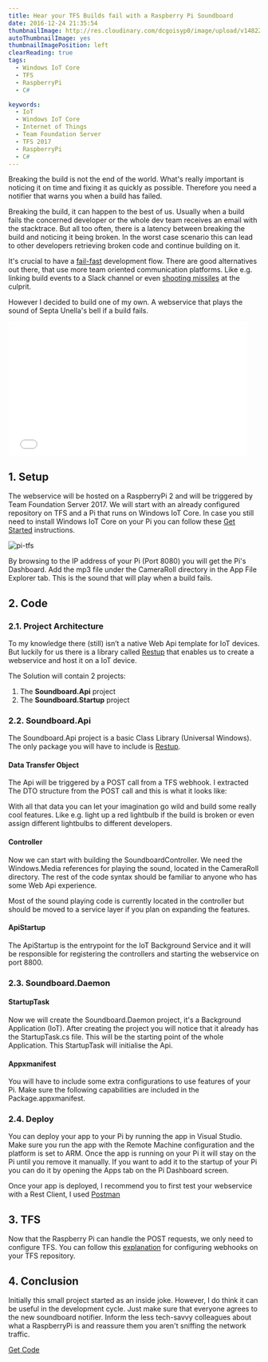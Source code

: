 ```yaml
---
title: Hear your TFS Builds fail with a Raspberry Pi Soundboard
date: 2016-12-24 21:35:54
thumbnailImage: http://res.cloudinary.com/dcgoisyp0/image/upload/v1482276781/pi-tfs-thumb.png
autoThumbnailImage: yes
thumbnailImagePosition: left
clearReading: true
tags:
  - Windows IoT Core
  - TFS
  - RaspberryPi
  - C#

keywords:
  - IoT
  - Windows IoT Core
  - Internet of Things
  - Team Foundation Server
  - TFS 2017
  - RaspberryPi
  - C#
---
```

Breaking the build is not the end of the world. What's really important is noticing it on time and fixing it as quickly as possible. Therefore you need a notifier that warns you when a build has failed.
<!-- excerpt -->

Breaking the build, it can happen to the best of us. Usually when a build fails the concerned developer or the whole dev team receives an email with the stacktrace. But all too often, there is a latency between breaking the build and noticing it being broken. In the worst case scenario this can lead to other developers retrieving broken code and continue building on it.

It's crucial to have a [fail-fast](https://en.wikipedia.org/wiki/Fail-fast) development flow. There are good alternatives out there, that use more team oriented communication platforms. Like e.g. linking build events to a Slack channel or even [shooting missiles](https://github.com/codedance/Retaliation) at the culprit.

However I decided to build one of my own. A webservice that plays the sound of Septa Unella's bell if a build fails.
<br>
<iframe src="//giphy.com/embed/Ob7p7lDT99cd2" width="480" height="268" frameBorder="0" class="giphy-embed" allowFullScreen></iframe>

## 1. Setup
The webservice will be hosted on a RaspberryPi 2 and will be triggered by Team Foundation Server 2017. We will start with an already configured repository on TFS and a Pi that runs on Windows IoT Core. In case you still need to install Windows IoT Core on your Pi you can follow these [Get Started](https://developer.microsoft.com/en-us/windows/iot/GetStarted) instructions.  

![pi-tfs](http://res.cloudinary.com/dcgoisyp0/image/upload/b_rgb:fff,bo_0px_solid_rgb:000,c_scale,q_100,r_0,w_348/v1482185390/pi-tfs.png)

By browsing to the IP address of your Pi (Port 8080) you will get the Pi's Dashboard. Add the mp3 file under the CameraRoll directory in the App File Explorer tab. This is the sound that will play when a build fails.

## 2. Code
### 2.1. Project Architecture

To my knowledge there (still) isn’t a native Web Api template for IoT devices. But luckily for us there is a library called [Restup](https://github.com/tomkuijsten/restup) that enables us to create a webservice and host it on a IoT device.

The Solution will contain 2 projects:

1. The **Soundboard.Api** project
2. The **Soundboard.Startup** project

<script src="https://gist.github.com/talipovdaniyar/128a4556101207d12401f186125ea2a4.js"></script>

### 2.2. Soundboard.Api
The Soundboard.Api project is a basic Class Library (Universal Windows). The only package you will have to include is [Restup](https://www.nuget.org/packages/Restup/).

#### Data Transfer Object
The Api will be triggered by a POST call from a TFS webhook. I extracted The DTO structure from the POST call and this is what it looks like:
<br/>
<script src="https://gist.github.com/talipovdaniyar/958183939a53829b7ac7ffc356538269.js"></script>

With all that data you can let your imagination go wild and build some really cool features. Like e.g. light up a red lightbulb if the build is broken or even assign different lightbulbs to different developers.


#### Controller

Now we can start with building the SoundboardController. We need the Windows.Media references for playing the sound, located in the CameraRoll directory. The rest of the code syntax should be familiar to anyone who has some Web Api experience.
<br/>
<script src="https://gist.github.com/talipovdaniyar/0b09f8f1069f5a29b9cb0da8370ca85e.js"></script>

Most of the sound playing code is currently located in the controller but should be moved to a service layer if you plan on expanding the features.

#### ApiStartup

The ApiStartup is the entrypoint for the IoT Background Service and it will be responsible for registering the controllers and starting the webservice on port 8800.
<br/>
<script src="https://gist.github.com/talipovdaniyar/96f54ee1e769de3d3fd017083265f7ff.js"></script>

### 2.3. Soundboard.Daemon

#### StartupTask
Now we will create the Soundboard.Daemon project, it's a Background Application (IoT). After creating the project you will notice that it already has the StartupTask.cs file. This will be the starting point of the whole Application. This StartupTask will initialise the Api.
<br/>
<script src="https://gist.github.com/talipovdaniyar/dcac9c936126a7a4dc464a25d99a4ca8.js"></script>

#### Appxmanifest
You will have to include some extra configurations to use features of your Pi. Make sure the following capabilities are included in the Package.appxmanifest.
<br/>
<script src="https://gist.github.com/talipovdaniyar/e5ee6d54ceac23dc3d68b5ca53b12dc8.js"></script>

### 2.4. Deploy

You can deploy your app to your Pi by running the app in Visual Studio. Make sure you run the app with the Remote Machine configuration and the platform is set to ARM. Once the app is running on your Pi it will stay on the Pi until you remove it manually. If you want to add it to the startup of your Pi you can do it by opening the Apps tab on the Pi Dashboard screen.

Once your app is deployed, I recommend you to first test your webservice with a Rest Client, I used [Postman](https://www.getpostman.com/)

## 3. TFS
Now that the Raspberry Pi can handle the POST requests, we only need to configure TFS. You can follow this [explanation](https://www.visualstudio.com/en-us/docs/integrate/get-started/service-hooks/services/webhooks) for configuring webhooks on your TFS repository.

## 4. Conclusion
Initially this small project started as an inside joke. However, I do think it can be useful in the development cycle. Just make sure that everyone agrees to the new soundboard notifier. Inform the less tech-savvy colleagues about what a RaspberryPi is and reassure them you aren't sniffing the network traffic.

<a class="post-action-btn btn btn--success" href="https://github.com/talipovdaniyar/PiSoundBoard"><i class="fa fa-github"></i> Get Code</a>
</br>

